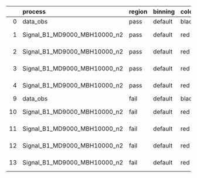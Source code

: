 |    | process                      | region   | binning   | color   | process_type   |   scale | variation   | source_filename                                                       | source_histname    | alias                        | title     |   combine_idx |     lnN |   shapes | syst_type   | direction   | variation_alias   |
|---:|:-----------------------------|:---------|:----------|:--------|:---------------|--------:|:------------|:----------------------------------------------------------------------|:-------------------|:-----------------------------|:----------|--------------:|--------:|---------:|:------------|:------------|:------------------|
|  0 | data_obs                     | pass     | default   | black   | DATA           |       1 | nominal     | ./histograms_for_2DAlphabet_v16//BH_Data.root                         | hpass              | Data                         | Data      |           nan | nan     |      nan | nan         | nan         | nan               |
|  1 | Signal_B1_MD9000_MBH10000_n2 | pass     | default   | red     | SIGNAL         |       1 | lumi        | ./histograms_for_2DAlphabet_v16//BH_Signal_B1_MD9000_MBH10000_n2.root | hpass              | Signal_B1_MD9000_MBH10000_n2 | BH signal |           nan |   1.016 |      nan | lnN         | nan         | nan               |
|  2 | Signal_B1_MD9000_MBH10000_n2 | pass     | default   | red     | SIGNAL         |       1 | SVM         | ./histograms_for_2DAlphabet_v16//BH_Signal_B1_MD9000_MBH10000_n2.root | hpass_SVMsyst_up   | Signal_B1_MD9000_MBH10000_n2 | BH signal |           nan | nan     |        1 | shapes      | Up          | SVMsyst           |
|  3 | Signal_B1_MD9000_MBH10000_n2 | pass     | default   | red     | SIGNAL         |       1 | SVM         | ./histograms_for_2DAlphabet_v16//BH_Signal_B1_MD9000_MBH10000_n2.root | hpass_SVMsyst_down | Signal_B1_MD9000_MBH10000_n2 | BH signal |           nan | nan     |        1 | shapes      | Down        | SVMsyst           |
|  4 | Signal_B1_MD9000_MBH10000_n2 | pass     | default   | red     | SIGNAL         |       1 | nominal     | ./histograms_for_2DAlphabet_v16//BH_Signal_B1_MD9000_MBH10000_n2.root | hpass              | Signal_B1_MD9000_MBH10000_n2 | BH signal |           nan | nan     |      nan | nan         | nan         | nan               |
|  9 | data_obs                     | fail     | default   | black   | DATA           |       1 | nominal     | ./histograms_for_2DAlphabet_v16//BH_Data.root                         | hfail              | Data                         | Data      |           nan | nan     |      nan | nan         | nan         | nan               |
| 10 | Signal_B1_MD9000_MBH10000_n2 | fail     | default   | red     | SIGNAL         |       1 | lumi        | ./histograms_for_2DAlphabet_v16//BH_Signal_B1_MD9000_MBH10000_n2.root | hfail              | Signal_B1_MD9000_MBH10000_n2 | BH signal |           nan |   1.016 |      nan | lnN         | nan         | nan               |
| 11 | Signal_B1_MD9000_MBH10000_n2 | fail     | default   | red     | SIGNAL         |       1 | SVM         | ./histograms_for_2DAlphabet_v16//BH_Signal_B1_MD9000_MBH10000_n2.root | hfail_SVMsyst_up   | Signal_B1_MD9000_MBH10000_n2 | BH signal |           nan | nan     |        1 | shapes      | Up          | SVMsyst           |
| 12 | Signal_B1_MD9000_MBH10000_n2 | fail     | default   | red     | SIGNAL         |       1 | SVM         | ./histograms_for_2DAlphabet_v16//BH_Signal_B1_MD9000_MBH10000_n2.root | hfail_SVMsyst_down | Signal_B1_MD9000_MBH10000_n2 | BH signal |           nan | nan     |        1 | shapes      | Down        | SVMsyst           |
| 13 | Signal_B1_MD9000_MBH10000_n2 | fail     | default   | red     | SIGNAL         |       1 | nominal     | ./histograms_for_2DAlphabet_v16//BH_Signal_B1_MD9000_MBH10000_n2.root | hfail              | Signal_B1_MD9000_MBH10000_n2 | BH signal |           nan | nan     |      nan | nan         | nan         | nan               |